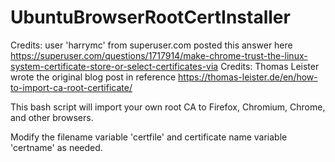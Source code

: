 # UbuntuBrowserRootCertInstaller

Credits: user 'harrymc' from superuser.com posted this answer here https://superuser.com/questions/1717914/make-chrome-trust-the-linux-system-certificate-store-or-select-certificates-via
Credits: Thomas Leister wrote the original blog post in reference https://thomas-leister.de/en/how-to-import-ca-root-certificate/

This bash script will import your own root CA to Firefox, Chromium, Chrome, and other browsers.

Modify the filename variable 'certfile' and certificate name variable 'certname' as needed.
